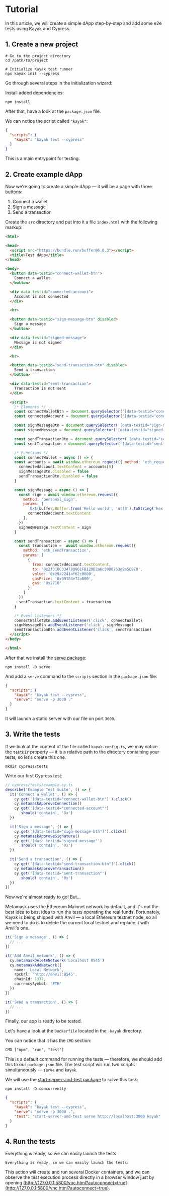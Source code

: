 # Tutorial

In this article, we will create a simple dApp step-by-step and add some e2e tests using Kayak and Cypress.

## 1. Create a new project

```shell
# Go to the project directory
cd /path/to/project

# Initialize Kayak test runner
npx kayak init --cypress
```

Go through several steps in the initialization wizard:

<image-with-caption
  src="/images/tutorial/1-choose-language.png"
  alt="Choose a language"
/>

<image-with-caption
  src="/images/tutorial/2-determine-seed-phrase.png"
  alt="Determine the seed phrase"
/>

<image-with-caption
  src="/images/tutorial/3-determine-password.png"
  alt="Determine the password"
/>

<image-with-caption
  src="/images/tutorial/4-result.png"
  alt="Result"
/>

Install added dependencies:

```shell
npm install
```

After that, have a look at the `package.json` file.

We can notice the script called `"kayak"`:

```json
{
  "scripts": {
    "kayak": "kayak test --cypress"
  }
}
```
This is a main entrypoint for testing.

## 2. Create example dApp

Now we’re going to create a simple dApp — it will be a page with three buttons:

1. Connect a wallet
2. Sign a message
3. Send a transaction

Create the `src` directory and put into it a file `index.html` with the following markup:

```html
<html>

<head>
  <script src="https://bundle.run/buffer@6.0.3"></script>
  <title>Test dApp</title>
</head>

<body>
  <button data-testid="connect-wallet-btn">
    Connect a wallet
  </button>

  <div data-testid="connected-account">
    Account is not connected
  </div>

  <hr>

  <button data-testid="sign-message-btn" disabled>
    Sign a message
  </button>

  <div data-testid="signed-message">
    Message is not signed
  </div>

  <hr>

  <button data-testid="send-transaction-btn" disabled>
    Send a transaction
  </button>

  <div data-testid="sent-transaction">
    Transaction is not sent
  </div>

  <script>
    /* Elements */
    const connectWalletBtn = document.querySelector('[data-testid="connect-wallet-btn"]')
    const connectedAccount = document.querySelector('[data-testid="connected-account"]')

    const signMessageBtn = document.querySelector('[data-testid="sign-message-btn"]')
    const signedMessage = document.querySelector('[data-testid="signed-message"]')

    const sendTransactionBtn = document.querySelector('[data-testid="send-transaction-btn"]')
    const sentTransaction = document.querySelector('[data-testid="sent-transaction"]')

    /* Functions */
    const connectWallet = async () => {
    const accounts = await window.ethereum.request({ method: 'eth_requestAccounts' })
      connectedAccount.textContent = accounts[0]
      signMessageBtn.disabled = false
      sendTransactionBtn.disabled = false
    }

    const signMessage = async () => {
      const sign = await window.ethereum.request({
        method: 'personal_sign',
        params: [
          `0x${buffer.Buffer.from('Hello world', 'utf8').toString('hex')}`,
          connectedAccount.textContent
        ],
      })
      signedMessage.textContent = sign
    }

    const sendTransaction = async () => {
      const transaction =  await window.ethereum.request({
        method: 'eth_sendTransaction',
        params: [
          {
            from: connectedAccount.textContent,
            to: '0x2f318C334780961FB129D2a6c30D0763d9a5C970',
            value: '0x29a2241af62c0000',
            gasPrice: '0x09184e72a000',
            gas: '0x2710'
          }
        ]
      })
      sentTransaction.textContent = transaction
    }

    /* Event listeners */
    connectWalletBtn.addEventListener('click', connectWallet)
    signMessageBtn.addEventListener('click', signMessage)
    sendTransactionBtn.addEventListener('click', sendTransaction)
  </script>
</body>

</html>
```

After that we install the [serve package](https://www.npmjs.com/package/serve):

```shell
npm install -D serve
```

And add a `serve` command to the `scripts` section in the `package.json` file:

```json
{
  "scripts": {
    "kayak": "kayak test --cypress",
    "serve": "serve -p 3000 ."
  }
}
```

It will launch a static server with our file on port `3000`.

## 3. Write the tests

If we look at the content of the file called `kayak.config.ts`, we may notice the `testDir` property — it is a relative path to the directory containing your tests, so let's create this one.

```shell
mkdir cypress/tests
```

Write our first Cypress test:

```typescript
// cypress/tests/example.cy.ts
describe('Example Test Suite', () => {
  it('Connect a wallet', () => {
    cy.get('[data-testid="connect-wallet-btn"]').click()
    cy.metamaskApproveConnection()
    cy.get('[data-testid="connected-account"')
      .should('contain', '0x')
  })

  it('Sign a message', () => {
    cy.get('[data-testid="sign-message-btn"]').click()
    cy.metamaskApproveSignature()
    cy.get('[data-testid="signed-message"')
      .should('contain', '0x')
  })

  it('Send a transaction', () => {
    cy.get('[data-testid="send-transaction-btn"]').click()
    cy.metamaskApproveTransaction()
    cy.get('[data-testid="sent-transaction"')
      .should('contain', '0x')
  })
})
```

Now we're almost ready to go! But…

Metamask uses the Ethereum Mainnet network by default, and it's not the best idea to best idea to run the tests operating the real funds. Fortunately, Kayak is being shipped with Anvil — a local Ethereum testnet node, so all we need to do is to delete the current local testnet and replace it with Anvil's one.

```typescript
it('Sign a message', () => {
  // ...
})

it('Add Anvil network', () => {
  cy.metamaskDeleteNetwork('Localhost 8545')
  cy.metamaskAddNetwork({
    name: 'Local Network',
    rpcUrl: 'http://anvil:8545',
    chainId: 1337,
    currencySymbol: 'ETH'
  })
})

it('Send a transaction', () => {
  // ...
})
```

Finally, our app is ready to be tested.

Let's have a look at the `Dockerfile` located in the `.kayak` directory.

You can notice that it has the `CMD` section:

```docker
CMD ["npm", "run", "test"]
```

This is a default command for running the tests — therefore, we should add this to our `package.json` file. The test script will run two scripts simultaneously — `serve` and `kayak`.

We will use the [start-server-and-test package](https://www.npmjs.com/package/start-server-and-test) to solve this task:

```shell
npm install -D concurrently
```

```json
{
  "scripts": {
    "kayak": "kayak test --cypress",
    "serve": "serve -p 3000 .",
    "test": "start-server-and-test serve http://localhost:3000 kayak"
  }
}
```

## 4. Run the tests

Everything is ready, so we can easily launch the tests:

```shell
Everything is ready, so we can easily launch the tests:
```

This action will create and run several Docker containers, and we can observe the test execution process directly in a browser window just by opening [http://127.0.0.1:5800/vnc.html?autoconnect=true](http://127.0.0.1:5800/vnc.html?autoconnect=true).
